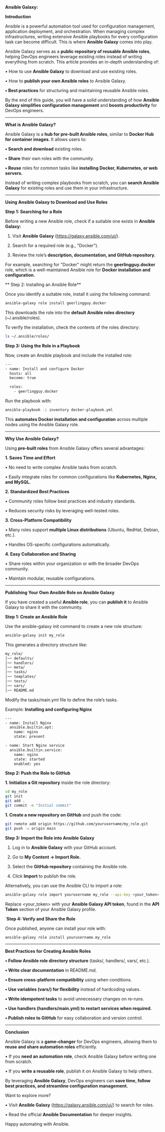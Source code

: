 **Ansible Galaxy:**

**Introduction**

Ansible is a powerful automation tool used for configuration management, application deployment, and orchestration. When managing complex infrastructures, writing extensive Ansible playbooks for every configuration task can become difficult. This is where **Ansible Galaxy** comes into play.

Ansible Galaxy serves as a **public repository of reusable Ansible roles**, helping DevOps engineers leverage existing roles instead of writing everything from scratch. This article provides an in-depth understanding of:

•	How to use **Ansible Galaxy** to download and use existing roles.

•	How to **publish your own Ansible roles** to Ansible Galaxy.

**•	Best practices** for structuring and maintaining reusable Ansible roles.

By the end of this guide, you will have a solid understanding of how **Ansible Galaxy simplifies configuration management** and **boosts productivity** for DevOps engineers.

---

**What is Ansible Galaxy?**

Ansible Galaxy is a **hub for pre-built Ansible roles**, similar to **Docker Hub for container images**. It allows users to:

**•	Search and download** existing roles.

**•	Share** their own roles with the community.

**•	Reuse** roles for common tasks like **installing Docker, Kubernetes, or web servers.**

Instead of writing complex playbooks from scratch, you can **search Ansible Galaxy** for existing roles and use them in your infrastructure.

---

**Using Ansible Galaxy to Download and Use Roles**

**Step 1: Searching for a Role**

Before writing a new Ansible role, check if a suitable one exists in **Ansible Galaxy:**

1.	Visit **Ansible Galaxy** (https://galaxy.ansible.com/ui/).

2.	Search for a required role (e.g., "Docker").

3.	Review the role’s **description, documentation, and GitHub repository.**

For example, searching for "Docker" might return the **geerlingguy.docker**  role, which is a well-maintained Ansible role for **Docker installation and configuration.** 

** Step 2: Installing an Ansible Role** 

Once you identify a suitable role, install it using the following command:

```sh
ansible-galaxy role install geerlingguy.docker
```

This downloads the role into the **default Ansible roles directory** (~/.ansible/roles).

To verify the installation, check the contents of the roles directory:

```sh
ls ~/.ansible/roles/
```

**Step 3: Using the Role in a Playbook**

Now, create an Ansible playbook and include the installed role:

```sh
---
- name: Install and configure Docker
  hosts: all
  become: true

  roles:
    - geerlingguy.docker
```

Run the playbook with:

```sh
ansible-playbook -i inventory docker-playbook.yml
```

This **automates Docker installation and configuration** across multiple nodes using the Ansible Galaxy role.

---

**Why Use Ansible Galaxy?**

Using **pre-built roles** from Ansible Galaxy offers several advantages:

**1. Saves Time and Effort**

•	No need to write complex Ansible tasks from scratch.

•	Easily integrate roles for common configurations like **Kubernetes, Nginx, and MySQL.**

**2. Standardized Best Practices**

•	Community roles follow best practices and industry standards.

•	Reduces security risks by leveraging well-tested roles.

**3. Cross-Platform Compatibility**

•	Many roles support **multiple Linux distributions** (Ubuntu, RedHat, Debian, etc.).

•	Handles OS-specific configurations automatically.

**4. Easy Collaboration and Sharing**

•	Share roles within your organization or with the broader DevOps community.

•	Maintain modular, reusable configurations.

---

**Publishing Your Own Ansible Role on Ansible Galaxy**

If you have created a useful **Ansible role**, you can **publish it** to Ansible Galaxy to share it with the community.

**Step 1: Create an Ansible Role**

Use the ansible-galaxy init command to create a new role structure:

```sh
ansible-galaxy init my_role
```

This generates a directory structure like:

```sh
my_role/
│── defaults/
│── handlers/
│── meta/
│── tasks/
│── templates/
│── tests/
│── vars/
│── README.md
```

Modify the tasks/main.yml file to define the role’s tasks.

Example: **Installing and configuring Nginx**

```sh
---
- name: Install Nginx
  ansible.builtin.apt:
    name: nginx
    state: present

- name: Start Nginx service
  ansible.builtin.service:
    name: nginx
    state: started
    enabled: yes
```

**Step 2: Push the Role to GitHub**

**1.	Initialize a Git repository** inside the role directory:

```sh
cd my_role
git init
git add .
git commit -m "Initial commit"
```

**1.	Create a new repository on GitHub** and push the code:

```sh
git remote add origin https://github.com/yourusername/my_role.git
git push -u origin main
```

**Step 3: Import the Role into Ansible Galaxy**

1.	Log in to **Ansible Galaxy** with your GitHub account.
  
2.	Go to **My Content → Import Role.**
  
3.	Select the **GitHub repository** containing the Ansible role.
  
4.	Click **Import** to publish the role.

Alternatively, you can use the Ansible CLI to import a role:

```sh
ansible-galaxy role import yourusername my_role --api-key <your_token>
```

Replace <your_token> with your **Ansible Galaxy API token**, found in the **API Token** section of your Ansible Galaxy profile.

`**Step 4: Verify and Share the Role**

Once published, anyone can install your role with:

```sh
ansible-galaxy role install yourusername.my_role
```

---

**Best Practices for Creating Ansible Roles**

**•	Follow Ansible role directory structure** (tasks/, handlers/, vars/, etc.).

**•	Write clear documentation** in README.md.

**•	Ensure cross-platform compatibility** using when conditions.

**•	Use variables (vars/) for flexibility** instead of hardcoding values.

**•	Write idempotent tasks** to avoid unnecessary changes on re-runs.

**•	Use handlers (handlers/main.yml) to restart services when required.**

**•	Publish roles to GitHub** for easy collaboration and version control.

---

**Conclusion**

Ansible Galaxy is a **game-changer** for DevOps engineers, allowing them to **reuse and share automation roles** efficiently.

•	If you **need an automation role**, check Ansible Galaxy before writing one from scratch.

•	If you **write a reusable role**, publish it on Ansible Galaxy to help others.

By leveraging **Ansible Galaxy**, DevOps engineers can **save time, follow best practices, and streamline configuration management.**

Want to explore more?

•	Visit **Ansible Galaxy** (https://galaxy.ansible.com/ui/) to search for roles.

•	Read the official **Ansible Documentation** for deeper insights.

Happy automating with Ansible.
